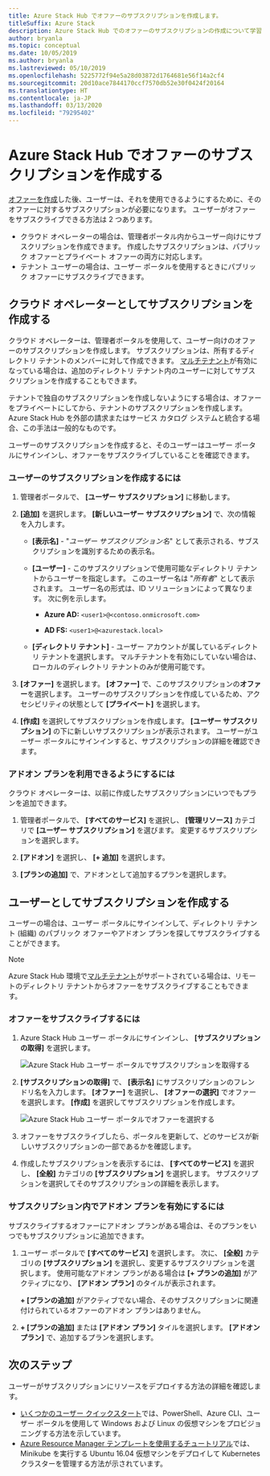 ```yaml
---
title: Azure Stack Hub でオファーのサブスクリプションを作成します。
titleSuffix: Azure Stack
description: Azure Stack Hub でのオファーのサブスクリプションの作成について学習します。
author: bryanla
ms.topic: conceptual
ms.date: 10/05/2019
ms.author: bryanla
ms.lastreviewed: 05/10/2019
ms.openlocfilehash: 5225772f94e5a28d03872d1764681e56f14a2cf4
ms.sourcegitcommit: 20d10ace7844170ccf7570db52e30f0424f20164
ms.translationtype: HT
ms.contentlocale: ja-JP
ms.lasthandoff: 03/13/2020
ms.locfileid: "79295402"
---
```

# <a name="create-subscriptions-to-offers-in-azure-stack-hub"></a>Azure Stack Hub でオファーのサブスクリプションを作成する

[オファーを作成](azure-stack-create-offer.md)した後、ユーザーは、それを使用できるようにするために、そのオファーに対するサブスクリプションが必要になります。 ユーザーがオファーをサブスクライブできる方法は 2 つあります。

- クラウド オペレーターの場合は、管理者ポータル内からユーザー向けにサブスクリプションを作成できます。 作成したサブスクリプションは、パブリック オファーとプライベート オファーの両方に対応します。
- テナント ユーザーの場合は、ユーザー ポータルを使用するときにパブリック オファーにサブスクライブできます。  

## <a name="create-a-subscription-as-a-cloud-operator"></a>クラウド オペレーターとしてサブスクリプションを作成する

クラウド オペレーターは、管理者ポータルを使用して、ユーザー向けのオファーのサブスクリプションを作成します。 サブスクリプションは、所有するディレクトリ テナントのメンバーに対して作成できます。 [マルチテナント](azure-stack-enable-multitenancy.md)が有効になっている場合は、追加のディレクトリ テナント内のユーザーに対してサブスクリプションを作成することもできます。

テナントで独自のサブスクリプションを作成しないようにする場合は、オファーをプライベートにしてから、テナントのサブスクリプションを作成します。 Azure Stack Hub を外部の請求またはサービス カタログ システムと統合する場合、この手法は一般的なものです。

ユーザーのサブスクリプションを作成すると、そのユーザーはユーザー ポータルにサインインし、オファーをサブスクライブしていることを確認できます。  

### <a name="to-create-a-subscription-for-a-user"></a>ユーザーのサブスクリプションを作成するには

1. 管理者ポータルで、 **[ユーザー サブスクリプション]** に移動します。
2. **[追加]** を選択します。 **[新しいユーザー サブスクリプション]** で、次の情報を入力します。  

   - **[表示名]** - "*ユーザー サブスクリプション名*" として表示される、サブスクリプションを識別するための表示名。
   - **[ユーザー]** - このサブスクリプションで使用可能なディレクトリ テナントからユーザーを指定します。 このユーザー名は "*所有者*" として表示されます。  ユーザー名の形式は、ID ソリューションによって異なります。 次に例を示します。

     - **Azure AD:** `<user1>@<contoso.onmicrosoft.com>`

     - **AD FS:** `<user1>@<azurestack.local>`

   - **[ディレクトリ テナント]** - ユーザー アカウントが属しているディレクトリ テナントを選択します。 マルチテナントを有効にしていない場合は、ローカルのディレクトリ テナントのみが使用可能です。

3. **[オファー]** を選択します。 **[オファー]** で、このサブスクリプションの**オファー**を選択します。 ユーザーのサブスクリプションを作成しているため、アクセシビリティの状態として **[プライベート]** を選択します。

4. **[作成]** を選択してサブスクリプションを作成します。 **[ユーザー サブスクリプション]** の下に新しいサブスクリプションが表示されます。 ユーザーがユーザー ポータルにサインインすると、サブスクリプションの詳細を確認できます。

### <a name="to-make-an-add-on-plan-available"></a>アドオン プランを利用できるようにするには

クラウド オペレーターは、以前に作成したサブスクリプションにいつでもプランを追加できます。

1. 管理者ポータルで、 **[すべてのサービス]** を選択し、 **[管理リソース]** カテゴリで **[ユーザー サブスクリプション]** を選びます。 変更するサブスクリプションを選択します。

2. **[アドオン]** を選択し、 **[+ 追加]** を選択します。  

3. **[プランの追加]** で、アドオンとして追加するプランを選択します。

## <a name="create-a-subscription-as-a-user"></a>ユーザーとしてサブスクリプションを作成する

ユーザーの場合は、ユーザー ポータルにサインインして、ディレクトリ テナント (組織) のパブリック オファーやアドオン プランを探してサブスクライブすることができます。

>[!NOTE]
>Azure Stack Hub 環境で[マルチテナント](azure-stack-enable-multitenancy.md)がサポートされている場合は、リモートのディレクトリ テナントからオファーをサブスクライブすることもできます。

### <a name="to-subscribe-to-an-offer"></a>オファーをサブスクライブするには

1. Azure Stack Hub ユーザー ポータルにサインインし、 **[サブスクリプションの取得]** を選択します。

   ![Azure Stack Hub ユーザー ポータルでサブスクリプションを取得する](media/azure-stack-subscribe-plan-provision-vm/image01.png)
  
2. **[サブスクリプションの取得]** で、 **[表示名]** にサブスクリプションのフレンドリ名を入力します。 **[オファー]** を選択し、 **[オファーの選択]** でオファーを選択します。 **[作成]** を選択してサブスクリプションを作成します。

   ![Azure Stack Hub ユーザー ポータルでオファーを選択する](media/azure-stack-subscribe-plan-provision-vm/image02.png)
  
3. オファーをサブスクライブしたら、ポータルを更新して、どのサービスが新しいサブスクリプションの一部であるかを確認します。

4. 作成したサブスクリプションを表示するには、 **[すべてのサービス]** を選択し、 **[全般]** カテゴリの **[サブスクリプション]** を選択します。 サブスクリプションを選択してそのサブスクリプションの詳細を表示します。  

### <a name="to-enable-an-add-on-plan-in-your-subscription"></a>サブスクリプション内でアドオン プランを有効にするには

サブスクライブするオファーにアドオン プランがある場合は、そのプランをいつでもサブスクリプションに追加できます。  

1. ユーザー ポータルで **[すべてのサービス]** を選択します。 次に、 **[全般]** カテゴリの **[サブスクリプション]** を選択し、変更するサブスクリプションを選択します。 使用可能なアドオン プランがある場合は **[+ プランの追加]** がアクティブになり、 **[アドオン プラン]** のタイルが表示されます。

   **+ [プランの追加]** がアクティブでない場合、そのサブスクリプションに関連付けられているオファーのアドオン プランはありません。

1. **+ [プランの追加]** または **[アドオン プラン]** タイルを選択します。 **[アドオン プラン]** で、追加するプランを選択します。

## <a name="next-steps"></a>次のステップ

ユーザーがサブスクリプションにリソースをデプロイする方法の詳細を確認します。

- [いくつかのユーザー クイックスタート](../user/azure-stack-quick-windows-portal.md)では、PowerShell、Azure CLI、ユーザー ポータルを使用して Windows および Linux の仮想マシンをプロビジョニングする方法を示しています。
- [Azure Resource Manager テンプレートを使用するチュートリアル](../user/azure-stack-create-vm-template.md)では、Minikube を実行する Ubuntu 16.04 仮想マシンをデプロイして Kubernetes クラスターを管理する方法が示されています。
